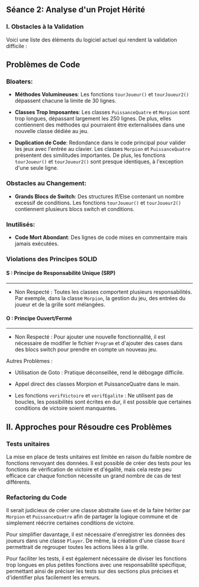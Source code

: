 ## Séance 2: Analyse d'un Projet Hérité

### I. Obstacles à la Validation

Voici une liste des éléments du logiciel actuel qui rendent la validation difficile :

## Problèmes de Code

### Bloaters:
- **Méthodes Volumineuses**: Les fonctions `tourJoueur()` et `tourJoueur2()` dépassent chacune la limite de 30 lignes.

- **Classes Trop Imposantes**: Les classes `PuissanceQuatre` et `Morpion` sont trop longues, dépassant largement les 250 lignes. De plus, elles contiennent des méthodes qui pourraient être externalisées dans une nouvelle classe dédiée au jeu.

- **Duplication de Code**: Redondance dans le code principal pour valider les jeux avec l'entrée au clavier. Les classes `Morpion` et `PuissanceQuatre` présentent des similitudes importantes. De plus, les fonctions `tourJoueur()` et `tourJoueur2()` sont presque identiques, à l'exception d'une seule ligne.

### Obstacles au Changement:
- **Grands Blocs de Switch**: Des structures If/Else contenant un nombre excessif de conditions. Les fonctions `tourJoueur()` et `tourJoueur2()` contiennent plusieurs blocs switch et conditions.

### Inutilisés:
- **Code Mort Abondant**: Des lignes de code mises en commentaire mais jamais exécutées.

### Violations des Principes SOLID

#### S : Principe de Responsabilité Unique (SRP)
--------------------------------
- Non Respecté : Toutes les classes comportent plusieurs responsabilités. Par exemple, dans la classe `Morpion`, la gestion du jeu, des entrées du joueur et de la grille sont mélangées.

#### O : Principe Ouvert/Fermé
--------------------------------
- Non Respecté : Pour ajouter une nouvelle fonctionnalité, il est nécessaire de modifier le fichier `Program` et d'ajouter des cases dans des blocs switch pour prendre en compte un nouveau jeu.

Autres Problèmes :

- Utilisation de Goto : Pratique déconseillée, rend le débogage difficile.

- Appel direct des classes Morpion et PuissanceQuatre dans le main.

- Les fonctions `verifVictoire` et `verifEgalite` : Ne utilisent pas de boucles, les possibilités sont écrites en dur, il est possible que certaines conditions de victoire soient manquantes.

## II. Approches pour Résoudre ces Problèmes 

### Tests unitaires
La mise en place de tests unitaires est limitée en raison du faible nombre de fonctions renvoyant des données. Il est possible de créer des tests pour les fonctions de vérification de victoire et d'égalité, mais cela reste peu efficace car chaque fonction nécessite un grand nombre de cas de test différents.

### Refactoring du Code
Il serait judicieux de créer une classe abstraite `Game` et de la faire hériter par `Morpion` et `PuissanceQuatre` afin de partager la logique commune et de simplement réécrire certaines conditions de victoire.

Pour simplifier davantage, il est nécessaire d'enregistrer les données des joueurs dans une classe `Player`. De même, la création d'une classe `Board` permettrait de regrouper toutes les actions liées à la grille.

Pour faciliter les tests, il est également nécessaire de diviser les fonctions trop longues en plus petites fonctions avec une responsabilité spécifique, permettant ainsi de préciser les tests sur des sections plus précises et d'identifier plus facilement les erreurs.